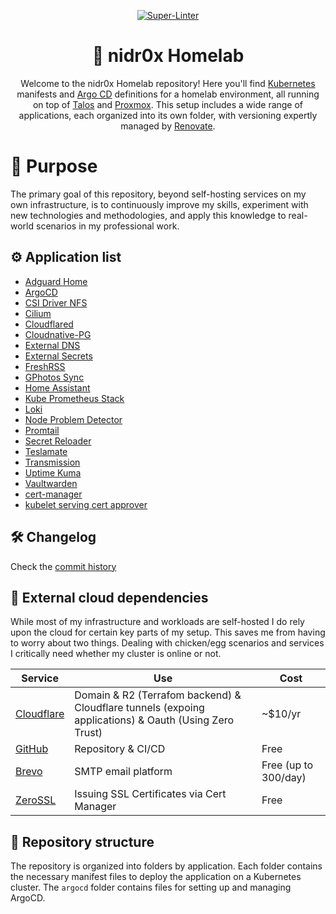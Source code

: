 <div align="center">

[![Super-Linter](https://github.com/nidr0x/k8s-gitops/actions/workflows/lint.yaml/badge.svg)](https://github.com/marketplace/actions/super-linter)

# 🏡 nidr0x Homelab

Welcome to the nidr0x Homelab repository! Here you'll find [Kubernetes](https://kubernetes.io/) manifests and [Argo CD](https://argoproj.github.io/cd/) definitions for a homelab environment, all running on top of [Talos](https://talos.dev) and [Proxmox](https://www.proxmox.com/en/). This setup includes a wide range of applications, each organized into its own folder, with versioning expertly managed by [Renovate](https://www.mend.io/renovate/).

</div>

# 🧪 Purpose

The primary goal of this repository, beyond self-hosting services on my own infrastructure, is to continuously improve my skills, experiment with new technologies and methodologies, and apply this knowledge to real-world scenarios in my professional work.

## ⚙️ Application list

- [Adguard Home](https://github.com/AdguardTeam/AdGuardHome)
- [ArgoCD](https://github.com/argoproj/argo-cd)
- [CSI Driver NFS](https://github.com/kubernetes-csi/csi-driver-nfs)
- [Cilium](https://cilium.io/)
- [Cloudflared](https://github.com/cloudflare/cloudflared)
- [Cloudnative-PG](https://github.com/cloudnative-pg/cloudnative-pg)
- [External DNS](https://github.com/kubernetes-sigs/external-dns)
- [External Secrets](https://github.com/external-secrets/external-secrets)
- [FreshRSS](https://github.com/FreshRSS/FreshRSS)
- [GPhotos Sync](https://github.com/gilesknap/gphotos-sync)
- [Home Assistant](https://github.com/home-assistant/docker)
- [Kube Prometheus Stack](https://github.com/prometheus-community/helm-charts/tree/main/charts/kube-prometheus-stack)
- [Loki](https://grafana.com/oss/loki/)
- [Node Problem Detector](https://github.com/kubernetes/node-problem-detector)
- [Promtail](https://grafana.com/docs/loki/latest/send-data/promtail/)
- [Secret Reloader](https://github.com/stakater/Reloader)
- [Teslamate](https://github.com/teslamate-org/teslamate)
- [Transmission](https://github.com/transmission/transmission)
- [Uptime Kuma](https://github.com/louislam/uptime-kuma)
- [Vaultwarden](https://github.com/dani-garcia/vaultwarden)
- [cert-manager](https://github.com/cert-manager/cert-manager)
- [kubelet serving cert approver](https://github.com/alex1989hu/kubelet-serving-cert-approver)

## 🛠️ Changelog

Check the [commit history](https://github.com/nidr0x/k8s-gitops/commits/master)

## 🔗 External cloud dependencies

While most of my infrastructure and workloads are self-hosted I do rely upon the cloud for certain key parts of my setup. This saves me from having to worry about two things. Dealing with chicken/egg scenarios and services I critically need whether my cluster is online or not.

| Service                                   | Use                                                                                                   | Cost                 |
| ----------------------------------------- | ----------------------------------------------------------------------------------------------------- | -------------------- |
| [Cloudflare](https://www.cloudflare.com/) | Domain & R2 (Terrafom backend) & Cloudflare tunnels (expoing applications) & Oauth (Using Zero Trust) | ~$10/yr              |
| [GitHub](https://www.github.com/)         | Repository & CI/CD                                                                                    | Free                 |
| [Brevo](https://www.brevo.com/)           | SMTP email platform                                                                                   | Free (up to 300/day) |
| [ZeroSSL](https://www.zerossl.com/)       | Issuing SSL Certificates via Cert Manager                                                             | Free                 |

## 📁 Repository structure

The repository is organized into folders by application. Each folder contains the necessary manifest files to deploy the application on a Kubernetes cluster. The `argocd` folder contains files for setting up and managing ArgoCD.

